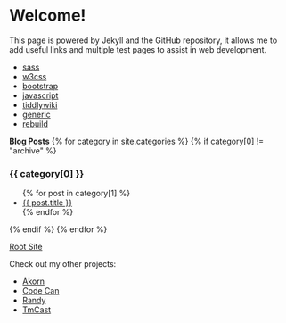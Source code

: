 # Welcome!

This page is powered by Jekyll and the GitHub repository, it allows me to add useful links and multiple test pages to assist in web development.
* [sass](https://github.enim.ga/index/html/sass)
* [w3css](https://github.enim.ga/index/html/w3css)
* [bootstrap](https://github.enim.ga/index/html/bootstrap)
* [javascript](https://github.enim.ga/index/html/javascript)
* [tiddlywiki](https://github.enim.ga/index/html/tiddlywiki)
* [generic](https://github.enim.ga/index/html/test)
* [rebuild](https://github.enim.ga/index/html/rebuild)


**Blog Posts**
{% for category in site.categories %}
  {% if category[0] != "archive" %}
    <h3>{{ category[0] }}</h3>
    <ul>
      {% for post in category[1] %}
        <li><a href="{{ post.url }}">{{ post.title }}</a></li>
      {% endfor %}
    </ul>
  {% endif %}
{% endfor %}

[Root Site](https://github.enim.ga/)

Check out my other projects:
* [Akorn](https://github.enim.ga/akorn)
* [Code Can](https://github.enim.ga/code-can)
* [Randy](https://github.enim.ga/randy)
* [TmCast](https://github.enim.ga/tmcast)
